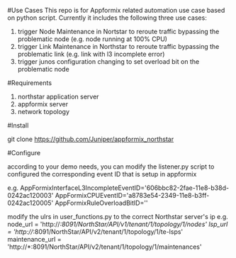#Use Cases
This repo is for Appformix related automation use case based on python script.
Currently it includes the following three use cases:
1. trigger Node Maintenance in Nortstar to reroute traffic bypassing the problematic node (e.g. node running at 100% CPU)
2. trigger Link Maintenance in Northstar to reroute traffic bypassing the problematic link (e.g. link with l3 incomplete error)
3. trigger junos configuration changing to set overload bit on the problematic node 



#Requirements

1. northstar application server
2. appformix server
3. network topology 


#Install

git clone https://github.com/Juniper/appformix_northstar




#Configure

according to your demo needs, you can modify the listener.py script to configured the corresponding event ID that is setup in appformix

e.g.
AppFormixInterfaceL3IncompleteEventID='606bbc82-2fae-11e8-b38d-0242ac120003'
AppFormixCPUEventID='a8783e54-2349-11e8-b3ff-0242ac120005'
AppFormixRuleOverloadBitID=''


modify the ulrs in user_functions.py to the correct Northstar server's ip
e.g.
node_url = 'http://*:8091/NorthStar/API/v1/tenant/1/topology/1/nodes'
lsp_url = 'http://*:8091/NorthStar/API/v2/tenant/1/topology/1/te-lsps'
maintenance_url = 'http://*:8091/NorthStar/API/v2/tenant/1/topology/1/maintenances'
